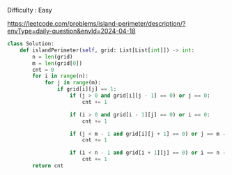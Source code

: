 Difficulty : Easy 

https://leetcode.com/problems/island-perimeter/description/?envType=daily-question&envId=2024-04-18 


```python
class Solution:
    def islandPerimeter(self, grid: List[List[int]]) -> int:
        n = len(grid)
        m = len(grid[0])
        cnt = 0
        for i in range(n):
            for j in range(m):
                if grid[i][j] == 1:
                    if (j > 0 and grid[i][j - 1] == 0) or j == 0:
                        cnt += 1

                    if (i > 0 and grid[i - 1][j] == 0) or i == 0:
                        cnt += 1

                    if (j < m - 1 and grid[i][j + 1] == 0) or j == m - 1:
                        cnt += 1

                    if (i < n - 1 and grid[i + 1][j] == 0) or i == n - 1:
                        cnt += 1
        return cnt
```
